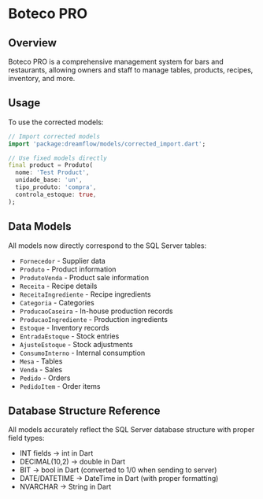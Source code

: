 # Boteco PRO

## Overview
Boteco PRO is a comprehensive management system for bars and restaurants, allowing owners and staff to manage tables, products, recipes, inventory, and more.

## Usage

To use the corrected models:

```dart
// Import corrected models
import 'package:dreamflow/models/corrected_import.dart';

// Use fixed models directly
final product = Produto(
  nome: 'Test Product',
  unidade_base: 'un',
  tipo_produto: 'compra',
  controla_estoque: true,
);
```

## Data Models

All models now directly correspond to the SQL Server tables:

- `Fornecedor` - Supplier data
- `Produto` - Product information
- `ProdutoVenda` - Product sale information
- `Receita` - Recipe details
- `ReceitaIngrediente` - Recipe ingredients
- `Categoria` - Categories
- `ProducaoCaseira` - In-house production records
- `ProducaoIngrediente` - Production ingredients
- `Estoque` - Inventory records
- `EntradaEstoque` - Stock entries
- `AjusteEstoque` - Stock adjustments
- `ConsumoInterno` - Internal consumption
- `Mesa` - Tables
- `Venda` - Sales
- `Pedido` - Orders
- `PedidoItem` - Order items

## Database Structure Reference

All models accurately reflect the SQL Server database structure with proper field types:

- INT fields → int in Dart
- DECIMAL(10,2) → double in Dart
- BIT → bool in Dart (converted to 1/0 when sending to server)
- DATE/DATETIME → DateTime in Dart (with proper formatting)
- NVARCHAR → String in Dart
